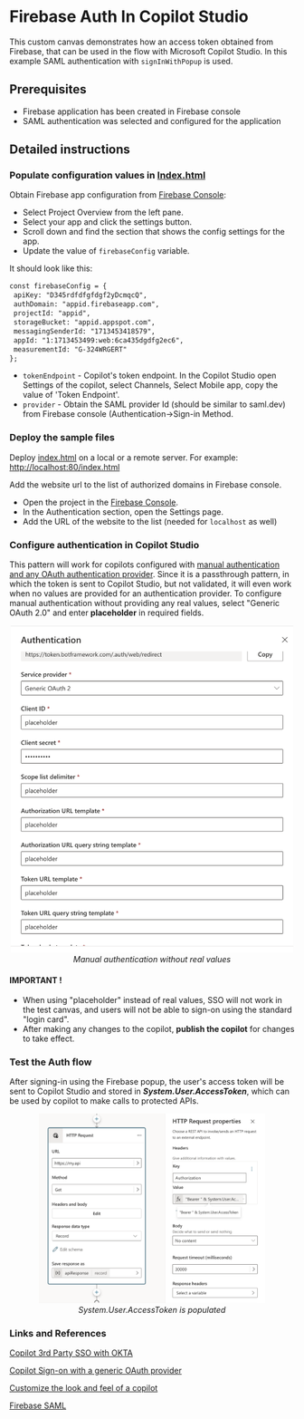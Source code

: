 # Firebase Auth In Copilot Studio

This custom canvas demonstrates how an access token obtained from Firebase, that can be used in the flow with Microsoft Copilot Studio. In this example SAML authentication with `signInWithPopup` is used. 

## Prerequisites

* Firebase application has been created in Firebase console
* SAML authentication was selected and configured for the application

## Detailed instructions

### Populate configuration values in [Index.html](public/index.html) 


Obtain Firebase app configuration from [Firebase Console](https://console.firebase.google.com):

- Select Project Overview from the left pane.
- Select your app and click the settings button.
- Scroll down and find the section that shows the config settings for the app.
- Update the value of `firebaseConfig` variable. 

It should look like this:

 ```
const firebaseConfig = {
  apiKey: "D345rdfdfgfdgf2yDcmqcQ",
  authDomain: "appid.firebaseapp.com",
  projectId: "appid",
  storageBucket: "appid.appspot.com",
  messagingSenderId: "1713453418579",
  appId: "1:1713453499:web:6ca435dgdfg2ec6",
  measurementId: "G-324WRGERT"
};
```

                 
- `tokenEndpoint` - Copilot's token endpoint. In the Copilot Studio open Settings of the copilot, select Channels, Select Mobile app, copy the value of 'Token Endpoint'.  
- `provider` - Obtain the SAML provider Id (should be similar to saml.dev) from Firebase console (Authentication->Sign-in Method. 
                                                          
### Deploy the sample files

Deploy [index.html](./public/index.html) on a local or a remote server. For example: [http://localhost:80/index.html](http://localhost:8080/index.html) 

Add the website url to the list of authorized domains in Firebase console. 

- Open the project in the [Firebase Console](https://console.firebase.google.com).
- In the Authentication section, open the Settings page.
- Add the URL of the website to the list (needed for `localhost` as well)
   

### Configure authentication in Copilot Studio

This pattern will work for copilots configured with [manual authentication and any OAuth authentication provider](https://learn.microsoft.com/en-us/microsoft-copilot-studio/configuration-end-user-authentication#manual-authentication-fields). Since it is a passthrough pattern, in which the token is sent to Copilot Studio, but not validated, it will even work when no values are provided for an authentication provider. To configure manual authentication without providing any real values, select "Generic OAuth 2.0" and enter **placeholder** in required fields.

<p align="center">
  <img src="./img/placeholder.png" alt="Manual authentication without real values" width="500px">
  <br>
  <em>Manual authentication without real values</em>
</p>


#### IMPORTANT !
- When using "placeholder" instead of real values, SSO will not work in the test canvas, and users will not be able to sign-on using the standard "login card".
- After making any changes to the copilot, **publish the copilot** for changes to take effect.


### Test the Auth flow

After signing-in using the Firebase popup, the user's access token will be sent to Copilot Studio and stored in ***System.User.AccessToken***, which can be used by copilot to make calls to protected APIs.

<p align="center">
  <img src="./img/token.png" alt="The user's access token" width="400px">
  <br>
  <em>System.User.AccessToken is populated</em>
</p>

### Links and References

[Copilot 3rd Party SSO with OKTA](https://github.com/microsoft/CopilotStudioSamples/blob/master/3rdPartySSOWithOKTA/README.md)

[Copilot  Sign-on with a generic OAuth provider](https://learn.microsoft.com/en-us/microsoft-copilot-studio/configure-sso-3p)

[Customize the look and feel of a copilot](https://learn.microsoft.com/en-us/microsoft-copilot-studio/customize-default-canvas?tabs=web#customize-the-default-canvas-simple)

[Firebase SAML](https://firebase.google.com/docs/auth/web/saml#web_4)
